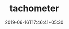 ---
title: "tachometer"
date: 2019-06-16T17:46:41+05:30
type: "organisations"
org_name: "Polymer Project"
repo_desc: "Statistically rigorous benchmark runner for the web"
repo_link: https://github.com/Polymer/tachometer


---